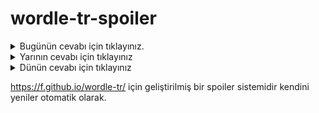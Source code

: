 # wordle-tr-spoiler

<details>
  <summary>Bugünün cevabı için tıklayınız.</summary>
  <br>
    <b> övmek </b>
</details>

<details>
  <summary>Yarının cevabı için tıklayınız</summary>
  <br>
   <b> epeyi </b>
</details>

<details>
  <summary>Dünün cevabı için tıklayınız </summary>
  <br>
  <b> kapuz </b>
</details>

https://f.github.io/wordle-tr/ için geliştirilmiş bir spoiler sistemidir kendini yeniler otomatik olarak.

